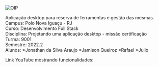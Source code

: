 ![OIP](https://user-images.githubusercontent.com/106936652/189002324-b9734150-b936-4095-a01f-a20b4a6f65c7.jpg)

Aplicação desktop para reserva de ferramentas e gestão das mesmas.  
Campus: Polo Nova Iguaçu - RJ  
Curso: Desenvolvimento Full Stack  
Disciplina: Projetando uma aplicação desktop - missão certificação  
Turma: 9001  
Semestre: 2022.2  
Alunos: *Jonathan da Silva Araujo *Jamison Queiroz *Rafael *Julio
       
Link YouTube mostrando funcionalidades:  

